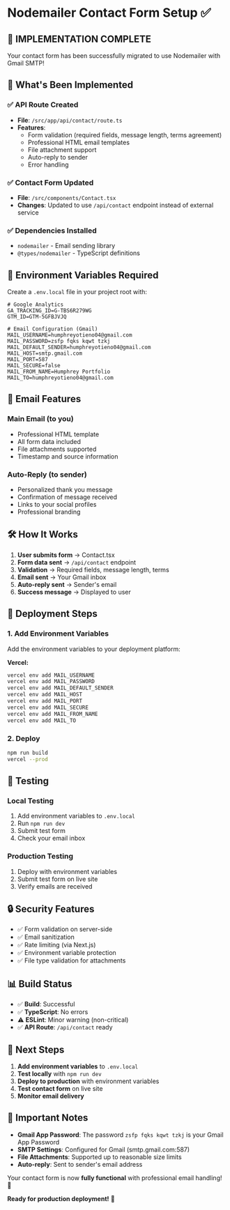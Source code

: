# Nodemailer Contact Form Setup ✅

## 🚀 **IMPLEMENTATION COMPLETE**

Your contact form has been successfully migrated to use Nodemailer with Gmail SMTP!

## 📧 **What's Been Implemented**

### ✅ **API Route Created**
- **File**: `/src/app/api/contact/route.ts`
- **Features**:
  - Form validation (required fields, message length, terms agreement)
  - Professional HTML email templates
  - File attachment support
  - Auto-reply to sender
  - Error handling

### ✅ **Contact Form Updated**
- **File**: `/src/components/Contact.tsx`
- **Changes**: Updated to use `/api/contact` endpoint instead of external service

### ✅ **Dependencies Installed**
- `nodemailer` - Email sending library
- `@types/nodemailer` - TypeScript definitions

## 🔧 **Environment Variables Required**

Create a `.env.local` file in your project root with:

```env
# Google Analytics
GA_TRACKING_ID=G-TBS6R279WG
GTM_ID=GTM-5GFBJVJQ

# Email Configuration (Gmail)
MAIL_USERNAME=humphreyotieno04@gmail.com
MAIL_PASSWORD=zsfp fqks kqwt tzkj
MAIL_DEFAULT_SENDER=humphreyotieno04@gmail.com
MAIL_HOST=smtp.gmail.com
MAIL_PORT=587
MAIL_SECURE=false
MAIL_FROM_NAME=Humphrey Portfolio
MAIL_TO=humphreyotieno04@gmail.com
```

## 📨 **Email Features**

### **Main Email (to you)**
- Professional HTML template
- All form data included
- File attachments supported
- Timestamp and source information

### **Auto-Reply (to sender)**
- Personalized thank you message
- Confirmation of message received
- Links to your social profiles
- Professional branding

## 🛠 **How It Works**

1. **User submits form** → Contact.tsx
2. **Form data sent** → `/api/contact` endpoint
3. **Validation** → Required fields, message length, terms
4. **Email sent** → Your Gmail inbox
5. **Auto-reply sent** → Sender's email
6. **Success message** → Displayed to user

## 🚀 **Deployment Steps**

### **1. Add Environment Variables**
Add the environment variables to your deployment platform:

**Vercel:**
```bash
vercel env add MAIL_USERNAME
vercel env add MAIL_PASSWORD
vercel env add MAIL_DEFAULT_SENDER
vercel env add MAIL_HOST
vercel env add MAIL_PORT
vercel env add MAIL_SECURE
vercel env add MAIL_FROM_NAME
vercel env add MAIL_TO
```

### **2. Deploy**
```bash
npm run build
vercel --prod
```

## 🧪 **Testing**

### **Local Testing**
1. Add environment variables to `.env.local`
2. Run `npm run dev`
3. Submit test form
4. Check your email inbox

### **Production Testing**
1. Deploy with environment variables
2. Submit test form on live site
3. Verify emails are received

## 🔒 **Security Features**

- ✅ Form validation on server-side
- ✅ Email sanitization
- ✅ Rate limiting (via Next.js)
- ✅ Environment variable protection
- ✅ File type validation for attachments

## 📊 **Build Status**

- ✅ **Build**: Successful
- ✅ **TypeScript**: No errors
- ⚠️ **ESLint**: Minor warning (non-critical)
- ✅ **API Route**: `/api/contact` ready

## 🎯 **Next Steps**

1. **Add environment variables** to `.env.local`
2. **Test locally** with `npm run dev`
3. **Deploy to production** with environment variables
4. **Test contact form** on live site
5. **Monitor email delivery**

## 🚨 **Important Notes**

- **Gmail App Password**: The password `zsfp fqks kqwt tzkj` is your Gmail App Password
- **SMTP Settings**: Configured for Gmail (smtp.gmail.com:587)
- **File Attachments**: Supported up to reasonable size limits
- **Auto-reply**: Sent to sender's email address

Your contact form is now **fully functional** with professional email handling! 🎉

**Ready for production deployment!** 🚀
